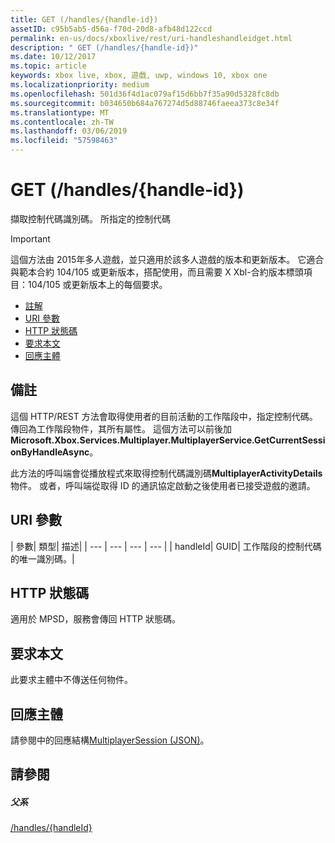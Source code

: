 ```yaml
---
title: GET (/handles/{handle-id})
assetID: c95b5ab5-d56a-f70d-20d8-afb48d122ccd
permalink: en-us/docs/xboxlive/rest/uri-handleshandleidget.html
description: " GET (/handles/{handle-id})"
ms.date: 10/12/2017
ms.topic: article
keywords: xbox live, xbox, 遊戲, uwp, windows 10, xbox one
ms.localizationpriority: medium
ms.openlocfilehash: 501d36f4d1ac079af15d6bb7f35a90d5328fc8db
ms.sourcegitcommit: b034650b684a767274d5d88746faeea373c8e34f
ms.translationtype: MT
ms.contentlocale: zh-TW
ms.lasthandoff: 03/06/2019
ms.locfileid: "57598463"
---
```

# <a name="get-handleshandle-id"></a>GET (/handles/{handle-id})
擷取控制代碼識別碼。 所指定的控制代碼

> [!IMPORTANT]
> 這個方法由 2015年多人遊戲，並只適用於該多人遊戲的版本和更新版本。 它適合與範本合約 104/105 或更新版本，搭配使用，而且需要 X Xbl-合約版本標頭項目：104/105 或更新版本上的每個要求。

  * [註解](#ID4ET)
  * [URI 參數](#ID4EDB)
  * [HTTP 狀態碼](#ID4EOB)
  * [要求本文](#ID4EUB)
  * [回應主體](#ID4E5B)

<a id="ID4ET"></a>


## <a name="remarks"></a>備註

這個 HTTP/REST 方法會取得使用者的目前活動的工作階段中，指定控制代碼。 傳回為工作階段物件，其所有屬性。 這個方法可以前後加**Microsoft.Xbox.Services.Multiplayer.MultiplayerService.GetCurrentSessionByHandleAsync**。

此方法的呼叫端會從播放程式來取得控制代碼識別碼**MultiplayerActivityDetails**物件。 或者，呼叫端從取得 ID 的通訊協定啟動之後使用者已接受遊戲的邀請。

<a id="ID4EDB"></a>


## <a name="uri-parameters"></a>URI 參數

| 參數| 類型| 描述|
| --- | --- | --- | --- |
| handleId| GUID| 工作階段的控制代碼的唯一識別碼。|

<a id="ID4EOB"></a>


## <a name="http-status-codes"></a>HTTP 狀態碼
適用於 MPSD，服務會傳回 HTTP 狀態碼。  
<a id="ID4EUB"></a>


## <a name="request-body"></a>要求本文

此要求主體中不傳送任何物件。

<a id="ID4E5B"></a>


## <a name="response-body"></a>回應主體
請參閱中的回應結構[MultiplayerSession (JSON)](../../json/json-multiplayersession.md)。  
<a id="ID4EKC"></a>


## <a name="see-also"></a>請參閱

<a id="ID4EMC"></a>


##### <a name="parent"></a>父系

[/handles/{handleId}](uri-handleshandleid.md)
